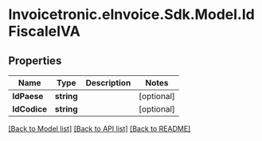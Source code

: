 # Invoicetronic.eInvoice.Sdk.Model.IdFiscaleIVA

## Properties

Name | Type | Description | Notes
------------ | ------------- | ------------- | -------------
**IdPaese** | **string** |  | [optional] 
**IdCodice** | **string** |  | [optional] 

[[Back to Model list]](../README.md#documentation-for-models) [[Back to API list]](../README.md#documentation-for-api-endpoints) [[Back to README]](../README.md)

